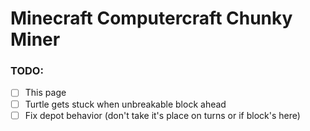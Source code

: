 # Minecraft Computercraft Chunky Miner

### TODO:

- [ ] This page 
- [ ] Turtle gets stuck when unbreakable block ahead
- [ ] Fix depot behavior (don't take it's place on turns or if block's here)